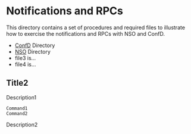#  Notifications and RPCs

This directory contains a set of procedures and required files to illustrate how to exercise the notifications and RPCs with NSO and ConfD.

* [ConfD](https://github.com/NSO-developer/xran-demo/tree/master/Notifications-RPCs/ConfD) Directory
* [NSO](https://github.com/NSO-developer/xran-demo/tree/master/Notifications-RPCs/NSO) Directory
* file3 is...
* file4 is...

## Title2

Description1

    Command1
    Command2

Description2
